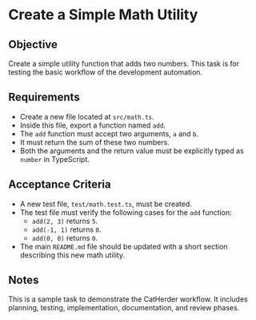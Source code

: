 # Create a Simple Math Utility

## Objective
Create a simple utility function that adds two numbers. This task is for testing the basic workflow of the development automation.

## Requirements
- Create a new file located at `src/math.ts`.
- Inside this file, export a function named `add`.
- The `add` function must accept two arguments, `a` and `b`.
- It must return the sum of these two numbers.
- Both the arguments and the return value must be explicitly typed as `number` in TypeScript.

## Acceptance Criteria
- A new test file, `test/math.test.ts`, must be created.
- The test file must verify the following cases for the `add` function:
  - `add(2, 3)` returns `5`.
  - `add(-1, 1)` returns `0`.
  - `add(0, 0)` returns `0`.
- The main `README.md` file should be updated with a short section describing this new math utility.

## Notes
This is a sample task to demonstrate the CatHerder workflow. It includes planning, testing, implementation, documentation, and review phases.